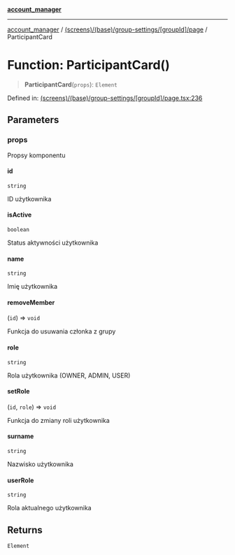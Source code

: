 [**account_manager**](../../../../../../README.md)

***

[account_manager](../../../../../../modules.md) / [(screens)/(base)/group-settings/\[groupId\]/page](../README.md) / ParticipantCard

# Function: ParticipantCard()

> **ParticipantCard**(`props`): `Element`

Defined in: [(screens)/(base)/group-settings/\[groupId\]/page.tsx:236](https://github.com/DawLip/programowanie-zespolowe/blob/7db6c4f7e8feac59e458adcc08c8cc70f3a35b0d/website/app/(screens)/(base)/group-settings/[groupId]/page.tsx#L236)

## Parameters

### props

Propsy komponentu

#### id

`string`

ID użytkownika

#### isActive

`boolean`

Status aktywności użytkownika

#### name

`string`

Imię użytkownika

#### removeMember

(`id`) => `void`

Funkcja do usuwania członka z grupy

#### role

`string`

Rola użytkownika (OWNER, ADMIN, USER)

#### setRole

(`id`, `role`) => `void`

Funkcja do zmiany roli użytkownika

#### surname

`string`

Nazwisko użytkownika

#### userRole

`string`

Rola aktualnego użytkownika

## Returns

`Element`
